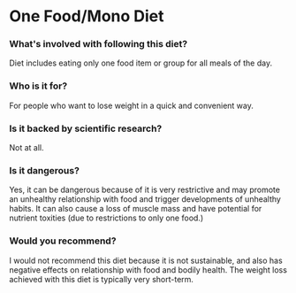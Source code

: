 # One Food/Mono Diet
### What's involved with following this diet? 
Diet includes eating only one food item or group for all meals of the day. 
### Who is it for? 
For people who want to lose weight  in a quick and convenient way. 
### Is it backed by scientific research? 
Not at all. 
### Is it dangerous? 
Yes, it can be dangerous because of it is very restrictive and may promote an unhealthy relationship with food and trigger developments of unhealthy habits. It can also cause a loss of muscle mass and have potential for nutrient toxities (due to restrictions to only one food.)
### Would you recommend? 
I would not recommend this diet because it is not sustainable, and also has negative effects on relationship with food and bodily health. The weight loss achieved with this diet is typically very short-term. 